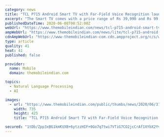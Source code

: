 ```yaml
---
category: news
title: "TCL P715 Android Smart TV with Far-Field Voice Recognition launched in India"
excerpt: "The Smart TV comes with a price range of Rs 39,990 and Rs 99,990, though the availability of the Smart TV is not known at the moment."
publishedDateTime: 2020-06-08T08:52:00Z
webUrl: "https://www.themobileindian.com/news/tcl-p715-android-smart-tv-with-far-field-voice-recognition-launched-in-india-31559"
ampWebUrl: "https://www.themobileindian.com/news/lite/tcl-p715-android-smart-tv-with-far-field-voice-recognition-launched-in-india-31559"
cdnAmpWebUrl: "https://www-themobileindian-com.cdn.ampproject.org/c/s/www.themobileindian.com/news/lite/tcl-p715-android-smart-tv-with-far-field-voice-recognition-launched-in-india-31559"
type: article
quality: 41
heat: 41
published: false

provider:
  name: Mobile
  domain: themobileindian.com

topics:
  - Natural Language Processing
  - AI

images:
  - url: "https://www.themobileindian.com/public/thumbs/news/2020/06/31559/tcl_425_735.jpg"
    width: 735
    height: 425
    title: "TCL P715 Android Smart TV with Far-Field Voice Recognition launched in India"

secured: "1tDb/Zpp3xBG1kmKVXB+6ytzzHIF+0Go7q7twi7VTiG7CO2jcCrAf1XYbX2YvpKt5Abo+Iyhf8U38qJCyHTxaaK4eFVC13AluvqUX7rm9oEr6PmQGSfgWiEF6HSfKRFzSrQPABQKYNhq+rf+1ImIpsEHxkSaNvkt3PzmhY1n/jPL7fBgSH3frsxApm1zdIXBhSk7MRkEYCgJ9hFmp14R1MWN4b9W+N9Fud4e1l2t4uYRjT89We8LN/ypCOr3X8J2E4hHlZjgrgiCR9SJvR4IoCbD4qdhjcnQDoH0lxGb/gkW01pRyhs4/cA6L51Kx5iNZtr1YbPiBWhXbZzpaBIpJmJ7M+yDyjKc5S3yQF2lA2JyjGcw/UVoSv7b+B1LWD84nZft1mvWdwGziW1gfDxXw8iBixS/A2rpS5dHsRq7gIebB+7HVT3c/+Xn5Gk8P5KC/jnxGBNb24IuLjMkZ5k4DJ/ydDcxGsFMNZjnh6es9tE=;LXg4zcD9HckEer13VXhqdA=="
---
```


